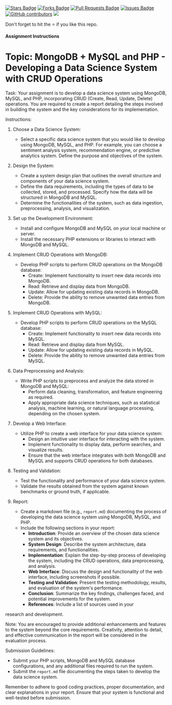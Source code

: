 <a href="https://github.com/drshahizan/special-topic-data-engineering/stargazers"><img src="https://img.shields.io/github/stars/drshahizan/special-topic-data-engineering" alt="Stars Badge"/></a>
<a href="https://github.com/drshahizan/special-topic-data-engineering/network/members"><img src="https://img.shields.io/github/forks/drshahizan/special-topic-data-engineering" alt="Forks Badge"/></a>
<a href="https://github.com/drshahizan/special-topic-data-engineering/pulls"><img src="https://img.shields.io/github/issues-pr/drshahizan/special-topic-data-engineering" alt="Pull Requests Badge"/></a>
<a href="https://github.com/drshahizan/special-topic-data-engineering/issues"><img src="https://img.shields.io/github/issues/drshahizan/special-topic-data-engineering" alt="Issues Badge"/></a>
<a href="https://github.com/drshahizan/special-topic-data-engineering/graphs/contributors"><img alt="GitHub contributors" src="https://img.shields.io/github/contributors/drshahizan/special-topic-data-engineering?color=2b9348"></a>
![](https://visitor-badge.glitch.me/badge?page_id=drshahizan/special-topic-data-engineering)

Don't forget to hit the :star: if you like this repo.

**Assignment Instructions**

# Topic: MongoDB + MySQL and PHP - Developing a Data Science System with CRUD Operations

Task:
Your assignment is to develop a data science system using MongoDB, MySQL, and PHP, incorporating CRUD (Create, Read, Update, Delete) operations. You are required to create a report detailing the steps involved in building the system and the key considerations for its implementation.

Instructions:
1. Choose a Data Science System:
   - Select a specific data science system that you would like to develop using MongoDB, MySQL, and PHP. For example, you can choose a sentiment analysis system, recommendation engine, or predictive analytics system. Define the purpose and objectives of the system.

2. Design the System:
   - Create a system design plan that outlines the overall structure and components of your data science system.
   - Define the data requirements, including the types of data to be collected, stored, and processed. Specify how the data will be structured in MongoDB and MySQL.
   - Determine the functionalities of the system, such as data ingestion, preprocessing, analysis, and visualization.

3. Set up the Development Environment:
   - Install and configure MongoDB and MySQL on your local machine or server.
   - Install the necessary PHP extensions or libraries to interact with MongoDB and MySQL.

4. Implement CRUD Operations with MongoDB:
   - Develop PHP scripts to perform CRUD operations on the MongoDB database:
     - Create: Implement functionality to insert new data records into MongoDB.
     - Read: Retrieve and display data from MongoDB.
     - Update: Allow for updating existing data records in MongoDB.
     - Delete: Provide the ability to remove unwanted data entries from MongoDB.

5. Implement CRUD Operations with MySQL:
   - Develop PHP scripts to perform CRUD operations on the MySQL database:
     - Create: Implement functionality to insert new data records into MySQL.
     - Read: Retrieve and display data from MySQL.
     - Update: Allow for updating existing data records in MySQL.
     - Delete: Provide the ability to remove unwanted data entries from MySQL.

6. Data Preprocessing and Analysis:
   - Write PHP scripts to preprocess and analyze the data stored in MongoDB and MySQL:
     - Perform data cleaning, transformation, and feature engineering as required.
     - Apply appropriate data science techniques, such as statistical analysis, machine learning, or natural language processing, depending on the chosen system.

7. Develop a Web Interface:
   - Utilize PHP to create a web interface for your data science system:
     - Design an intuitive user interface for interacting with the system.
     - Implement functionality to display data, perform searches, and visualize results.
     - Ensure that the web interface integrates with both MongoDB and MySQL and supports CRUD operations for both databases.

8. Testing and Validation:
   - Test the functionality and performance of your data science system.
   - Validate the results obtained from the system against known benchmarks or ground truth, if applicable.

9. Report:
   - Create a markdown file (e.g., `report.md`) documenting the process of developing the data science system using MongoDB, MySQL, and PHP.
   - Include the following sections in your report:
     - **Introduction**: Provide an overview of the chosen data science system and its objectives.
     - **System Design**: Describe the system architecture, data requirements, and functionalities.
     - **Implementation**: Explain the step-by-step process of developing the system, including the CRUD operations, data preprocessing, and analysis.
     - **Web Interface**: Discuss the design and functionality of the web interface, including screenshots if possible.
     - **Testing and Validation**: Present the testing methodology, results, and evaluation of the system's performance.
     - **Conclusion**: Summarize the key findings, challenges faced, and potential improvements for the system.
     - **References**: Include a list of sources used in your

 research and development.

Note: You are encouraged to provide additional enhancements and features to the system beyond the core requirements. Creativity, attention to detail, and effective communication in the report will be considered in the evaluation process.

Submission Guidelines:
- Submit your PHP scripts, MongoDB and MySQL database configurations, and any additional files required to run the system.
- Submit the `report.md` file documenting the steps taken to develop the data science system.

Remember to adhere to good coding practices, proper documentation, and clear explanations in your report. Ensure that your system is functional and well-tested before submission.
